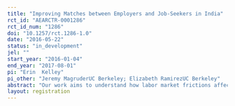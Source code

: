 ```yaml
---
title: "Improving Matches between Employers and Job-Seekers in India"
rct_id: "AEARCTR-0001286"
rct_id_num: "1286"
doi: "10.1257/rct.1286-1.0"
date: "2016-05-22"
status: "in_development"
jel: ""
start_year: "2016-01-04"
end_year: "2017-08-01"
pi: "Erin  Kelley"
pi_other: "Jeremy MagruderUC Berkeley; Elizabeth RamirezUC Berkeley"
abstract: "Our work aims to understand how labor market frictions affect SME growth in India. Without appropriate information about the pool of job-seekers on the market and their individual quality, firms may end up hiring a poor quality worker, hiring a good worker who is a bad match, or choosing to leave a position vacant altogether.  These outcomes are not only costly for firms but also for workers who will face higher rates of unemployment.  In this context it becomes important to design policies that can help firms overcome these frictions. The goal of this research is to determine the extent to which the services provided by online job portals can help firms overcome these constraints. "
layout: registration
---
```


